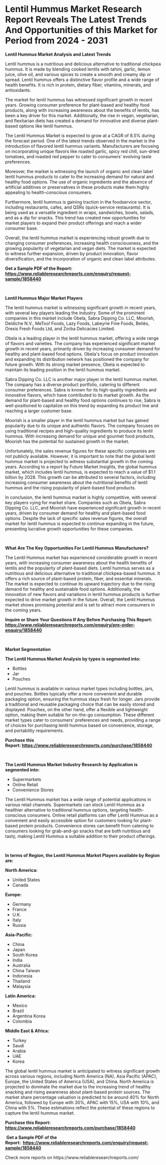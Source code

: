<p><h1>Lentil Hummus Market Research Report Reveals The Latest Trends And Opportunities of this Market for Period from 2024 - 2031</h1></p><p><strong>Lentil Hummus Market Analysis and Latest Trends</strong></p>
<p><p>Lentil hummus is a nutritious and delicious alternative to traditional chickpea hummus. It is made by blending cooked lentils with tahini, garlic, lemon juice, olive oil, and various spices to create a smooth and creamy dip or spread. Lentil hummus offers a distinctive flavor profile and a wide range of health benefits. It is rich in protein, dietary fiber, vitamins, minerals, and antioxidants.</p><p>The market for lentil hummus has witnessed significant growth in recent years. Growing consumer preference for plant-based and healthy food products, along with increasing awareness about the benefits of lentils, has been a key driver for this market. Additionally, the rise in vegan, vegetarian, and flexitarian diets has created a demand for innovative and diverse plant-based options like lentil hummus.</p><p>The Lentil Hummus Market is expected to grow at a CAGR of 8.5% during the forecast period. One of the latest trends observed in the market is the introduction of flavored lentil hummus variants. Manufacturers are focusing on incorporating unique flavors like roasted garlic, spicy red chili, sun-dried tomatoes, and roasted red pepper to cater to consumers' evolving taste preferences.</p><p>Moreover, the market is witnessing the launch of organic and clean label lentil hummus products to cater to the increasing demand for natural and healthy food options. The use of organic ingredients and the absence of artificial additives or preservatives in these products make them highly appealing to health-conscious consumers.</p><p>Furthermore, lentil hummus is gaining traction in the foodservice sector, including restaurants, cafes, and QSRs (quick-service restaurants). It is being used as a versatile ingredient in wraps, sandwiches, bowls, salads, and as a dip for snacks. This trend has created new opportunities for market players to expand their product offerings and reach a wider consumer base.</p><p>Overall, the lentil hummus market is experiencing robust growth due to changing consumer preferences, increasing health consciousness, and the growing popularity of vegetarian and vegan diets. The market is expected to witness further expansion, driven by product innovation, flavor diversification, and the incorporation of organic and clean label attributes.</p></p>
<p><strong>Get a Sample PDF of the Report:&nbsp; <a href="https://www.reliableresearchreports.com/enquiry/request-sample/1858440">https://www.reliableresearchreports.com/enquiry/request-sample/1858440</a></strong></p>
<p>&nbsp;</p>
<p><strong>Lentil Hummus Major Market Players</strong></p>
<p><p>The lentil hummus market is witnessing significant growth in recent years, with several key players leading the industry. Some of the prominent companies in this market include Obela, Sabra Dipping Co. LLC, Moorish, Deldiche N.V., MeToo! Foods, Lazy Foods, Labeyrie Fine Foods, Beliès, Orexis Fresh Foods Ltd, and Zorba Delicacies Limited.</p><p>Obela is a leading player in the lentil hummus market, offering a wide range of flavors and varieties. The company has experienced significant market growth in recent years, primarily driven by increasing consumer demand for healthy and plant-based food options. Obela's focus on product innovation and expanding its distribution network has positioned the company for future growth. With its strong market presence, Obela is expected to maintain its leading position in the lentil hummus market.</p><p>Sabra Dipping Co. LLC is another major player in the lentil hummus market. The company has a diverse product portfolio, catering to different consumer preferences. Sabra is known for its high-quality ingredients and innovative flavors, which have contributed to its market growth. As the demand for plant-based and healthy food options continues to rise, Sabra is well-positioned to capitalize on this trend by expanding its product line and reaching a larger customer base.</p><p>Moorish is a smaller player in the lentil hummus market but has gained popularity due to its unique and authentic flavors. The company focuses on using traditional recipes and high-quality ingredients to produce its lentil hummus. With increasing demand for unique and gourmet food products, Moorish has the potential for sustained growth in the market.</p><p>Unfortunately, the sales revenue figures for these specific companies are not publicly available. However, it is important to note that the global lentil hummus market is projected to witness substantial growth in the coming years. According to a report by Future Market Insights, the global hummus market, which includes lentil hummus, is expected to reach a value of $1.1 billion by 2028. This growth can be attributed to several factors, including increasing consumer awareness about the nutritional benefits of lentil hummus and the rising popularity of plant-based food products.</p><p>In conclusion, the lentil hummus market is highly competitive, with several key players vying for market share. Companies such as Obela, Sabra Dipping Co. LLC, and Moorish have experienced significant growth in recent years, driven by consumer demand for healthy and plant-based food options. Despite the lack of specific sales revenue figures, the overall market for lentil hummus is expected to continue expanding in the future, presenting lucrative growth opportunities for these companies.</p></p>
<p>&nbsp;</p>
<p><strong>What Are The Key Opportunities For Lentil Hummus Manufacturers?</strong></p>
<p><p>The Lentil Hummus market has experienced considerable growth in recent years, with increasing consumer awareness about the health benefits of lentils and the popularity of plant-based diets. Lentil hummus serves as a nutritious and delicious alternative to traditional chickpea-based hummus. It offers a rich source of plant-based protein, fiber, and essential minerals. The market is expected to continue its upward trajectory due to the rising demand for healthy and sustainable food options. Additionally, the innovation of new flavors and variations in lentil hummus products is further expected to drive market growth in the future. Overall, the Lentil Hummus market shows promising potential and is set to attract more consumers in the coming years.</p></p>
<p><strong>Inquire or Share Your Questions If Any Before Purchasing This Report: <a href="https://www.reliableresearchreports.com/enquiry/pre-order-enquiry/1858440">https://www.reliableresearchreports.com/enquiry/pre-order-enquiry/1858440</a></strong></p>
<p>&nbsp;</p>
<p><strong>Market Segmentation</strong></p>
<p><strong>The Lentil Hummus Market Analysis by types is segmented into:</strong></p>
<p><ul><li>Bottles</li><li>Jar</li><li>Pouches</li></ul></p>
<p><p>Lentil hummus is available in various market types including bottles, jars, and pouches. Bottles typically offer a more convenient and durable packaging option, ensuring the hummus stays fresh for longer. Jars provide a traditional and reusable packaging choice that can be easily stored and displayed. Pouches, on the other hand, offer a flexible and lightweight option, making them suitable for on-the-go consumption. These different market types cater to consumers' preferences and needs, providing a range of choices for purchasing lentil hummus based on convenience, storage, and portability requirements.</p></p>
<p><strong>Purchase this Report:&nbsp;<a href="https://www.reliableresearchreports.com/purchase/1858440">https://www.reliableresearchreports.com/purchase/1858440</a></strong></p>
<p>&nbsp;</p>
<p><strong>The Lentil Hummus Market Industry Research by Application is segmented into:</strong></p>
<p><ul><li>Supermarkets</li><li>Online Retail</li><li>Convenience Stores</li></ul></p>
<p><p>The Lentil Hummus market has a wide range of potential applications in various retail channels. Supermarkets can stock Lentil Hummus as a healthier alternative to traditional hummus options, targeting health-conscious consumers. Online retail platforms can offer Lentil Hummus as a convenient and easily accessible option for customers looking for plant-based protein products. Convenience stores can benefit from catering to consumers looking for grab-and-go snacks that are both nutritious and tasty, making Lentil Hummus a suitable addition to their product offerings.</p></p>
<p>&nbsp;</p>
<p><strong>In terms of Region, the Lentil Hummus Market Players available by Region are:</strong></p>
<p>
    <p> <strong> North America: </strong>
        <ul>
            <li>United States</li>
            <li>Canada</li>
        </ul>
        </p> 
    <p> <strong> Europe: </strong>
        <ul>
            <li>Germany</li>
            <li>France</li>
            <li>U.K.</li>
            <li>Italy</li>
            <li>Russia</li>
        </ul>
        </p> 
    <p> <strong> Asia-Pacific: </strong>
        <ul>
            <li>China</li>
            <li>Japan</li>
            <li>South Korea</li>
            <li>India</li>
            <li>Australia</li>
            <li>China Taiwan</li>
            <li>Indonesia</li>
            <li>Thailand</li>
            <li>Malaysia</li>
        </ul>
        </p> 
    <p> <strong> Latin America: </strong>
        <ul>
            <li>Mexico</li>
            <li>Brazil</li>
            <li>Argentina Korea</li>
            <li>Colombia</li>
        </ul>
        </p> 
    <p> <strong> Middle East & Africa: </strong>
        <ul>
            <li>Turkey</li>
            <li>Saudi</li>
            <li>Arabia</li>
            <li>UAE</li>
            <li>Korea</li>
        </ul>
    </p>
    </p>
<p><p>The global lentil hummus market is anticipated to witness significant growth across various regions, including North America (NA), Asia Pacific (APAC), Europe, the United States of America (USA), and China. North America is projected to dominate the market due to the increasing trend of healthy snacking and rising awareness about plant-based protein sources. The market share percentage valuation is predicted to be around 40% for North America, followed by Europe with 30%, APAC with 15%, USA with 10%, and China with 5%. These estimations reflect the potential of these regions to capture the lentil hummus market.</p></p>
<p><strong>Purchase this Report: <a href="https://www.reliableresearchreports.com/purchase/1858440">https://www.reliableresearchreports.com/purchase/1858440</a></strong></p>
<p>&nbsp;<strong>Get a Sample PDF of the Report:&nbsp;&nbsp;<a href="https://www.reliableresearchreports.com/enquiry/request-sample/1858440">https://www.reliableresearchreports.com/enquiry/request-sample/1858440</a></strong></p>
<p><strong></strong></p>
<p>Check more reports on https://www.reliableresearchreports.com/</p>